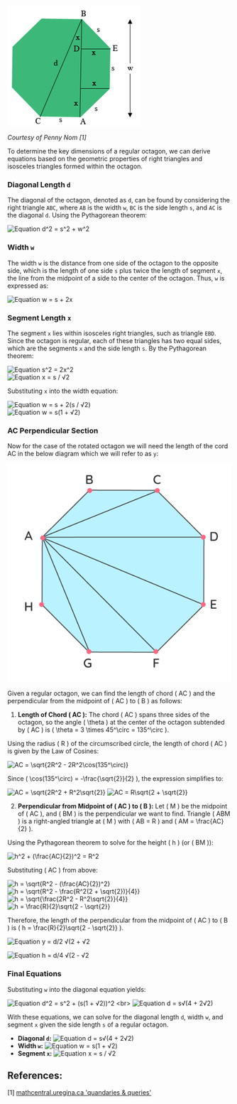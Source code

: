 ![Regular Octagon Diagram](./octagon_dia.png)

*Courtesy of Penny Nom [1]*

To determine the key dimensions of a regular octagon, we can derive equations based on the geometric properties of right triangles and isosceles triangles formed within the octagon.

### Diagonal Length  `d`

The diagonal of the octagon, denoted as `d`, can be found by considering the right triangle `ABC`, where `AB` is the width `w`, `BC` is the side length `s`, and `AC` is the diagonal `d`. Using the Pythagorean theorem:

![Equation d^2 = s^2 + w^2](https://latex.codecogs.com/svg.image?\inline&space;\LARGE&space;\bg{white}{\color{White}d^{2}=s^{2}&plus;w^{2}})

### Width  `w` 

The width `w` is the distance from one side of the octagon to the opposite side, which is the length of one side `s` plus twice the length of segment `x`, the line from the midpoint of a side to the center of the octagon. Thus, `w` is expressed as:

![Equation w = s + 2x](https://latex.codecogs.com/svg.image?\inline&space;\LARGE&space;\bg{white}{\color{White}w=s&plus;2x})

### Segment Length  `x` 

The segment `x` lies within isosceles right triangles, such as triangle `EBD`. Since the octagon is regular, each of these triangles has two equal sides, which are the segments `x` and the side length `s`. By the Pythagorean theorem:

![Equation s^2 = 2x^2](https://latex.codecogs.com/svg.image?\inline&space;\LARGE&space;\bg{white}{\color{White}s^{2}=2x^{2}})
<br>
![Equation x = s / √2](https://latex.codecogs.com/svg.image?\inline&space;\LARGE&space;\bg{white}{\color{White}x=\frac{s}{\sqrt{2}}}\frac{}{})

Substituting `x` into the width equation:

![Equation w = s + 2(s / √2)](https://latex.codecogs.com/svg.image?\inline&space;\LARGE&space;\bg{white}{\color{White}w=s&plus;2(\frac{s}{\sqrt{2}})})
<br>
![Equation w = s(1 + √2)](https://latex.codecogs.com/svg.image?\inline&space;\LARGE&space;\bg{white}{\color{White}w=s(1&plus;\sqrt{2})})

### AC Perpendicular Section
Now for the case of the rotated octagon we will need the length of the cord AC in the below diagram which we will refer to as `y`:

![Regular Octagon Diagram 2](./octagon_dia2.png)

Given a regular octagon, we can find the length of chord \( AC \) and the perpendicular from the midpoint of \( AC \) to \( B \) as follows:

1. **Length of Chord \( AC \):** The chord \( AC \) spans three sides of the octagon, so the angle \( \theta \) at the center of the octagon subtended by \( AC \) is \( \theta = 3 \times 45^\circ = 135^\circ \).

Using the radius \( R \) of the circumscribed circle, the length of chord \( AC \) is given by the Law of Cosines:

![AC = \sqrt{2R^2 - 2R^2\cos(135^\circ)}](https://latex.codecogs.com/svg.image?\inline&space;\LARGE&space;\bg{white}{AC=\sqrt{2R^2&space;-&space;2R^2\cos(135^\circ)}})

Since \( \cos(135^\circ) = -\frac{\sqrt{2}}{2} \), the expression simplifies to:

![AC = \sqrt{2R^2 + R^2\sqrt{2}}](https://latex.codecogs.com/svg.image?\inline&space;\LARGE&space;\bg{white}{AC=\sqrt{2R^2&space;&plus;&space;R^2\sqrt{2}}})
![AC = R\sqrt{2 + \sqrt{2}}](https://latex.codecogs.com/svg.image?\inline&space;\LARGE&space;\bg{white}{AC=R\sqrt{2&space;&plus;&space;\sqrt{2}}})

2. **Perpendicular from Midpoint of \( AC \) to \( B \):** Let \( M \) be the midpoint of \( AC \), and \( BM \) is the perpendicular we want to find. Triangle \( ABM \) is a right-angled triangle at \( M \) with \( AB = R \) and \( AM = \frac{AC}{2} \).

Using the Pythagorean theorem to solve for the height \( h \) (or \( BM \)):

![h^2 + (\frac{AC}{2})^2 = R^2](https://latex.codecogs.com/svg.image?\inline&space;\LARGE&space;\bg{white}{h^2&space;&plus;&space;\left(\frac{AC}{2}\right)^2&space;=&space;R^2})

Substituting \( AC \) from above:

![h = \sqrt{R^2 - (\frac{AC}{2})^2}](https://latex.codecogs.com/svg.image?\inline&space;\LARGE&space;\bg{white}{h&space;=&space;\sqrt{R^2&space;-&space;\left(\frac{AC}{2}\right)^2}})
![h = \sqrt{R^2 - \frac{R^2(2 + \sqrt{2})}{4}}](https://latex.codecogs.com/svg.image?\inline&space;\LARGE&space;\bg{white}{h&space;=&space;\sqrt{R^2&space;-&space;\frac{R^2(2&space;&plus;&space;\sqrt{2})}{4}}})
![h = \sqrt{\frac{2R^2 - R^2\sqrt{2}}{4}}](https://latex.codecogs.com/svg.image?\inline&space;\LARGE&space;\bg{white}{h&space;=&space;\sqrt{\frac{2R^2&space;-&space;R^2\sqrt{2}}{4}}})
![h = \frac{R}{2}\sqrt{2 - \sqrt{2}}](https://latex.codecogs.com/svg.image?\inline&space;\LARGE&space;\bg{white}{h&space;=&space;\frac{R}{2}\sqrt{2&space;-&space;\sqrt{2}}})

Therefore, the length of the perpendicular from the midpoint of \( AC \) to \( B \) is \( h = \frac{R}{2}\sqrt{2 - \sqrt{2}} \).


![Equation y = d/2 √(2 + √2](https://latex.codecogs.com/svg.image?\inline&space;\LARGE&space;\bg{white}{\color{White}y=\frac{d}{2}\sqrt{2&plus;\sqrt{2}}})

![Equation h = d/4 √(2 - √2](https://latex.codecogs.com/svg.image?\inline&space;\LARGE&space;\bg{white}{\color{White}h=\frac{R}{2}\sqrt{2-\sqrt{2}}})


### Final Equations

Substituting `w` into the diagonal equation yields:

![Equation d^2 = s^2 + (s(1 + √2))^2](https://latex.codecogs.com/svg.image?\inline&space;\LARGE&space;\bg{white}{\color{White}d^{2}=s^{2}&plus;(s(1&plus;\sqrt{2}))^{2}})
<br>
![Equation d = s√(4 + 2√2)](https://latex.codecogs.com/svg.image?\inline&space;\LARGE&space;\bg{White}{\color{White}d=s\sqrt{4&plus;2\sqrt{2}}})

With these equations, we can solve for the diagonal length `d`, width `w`, and segment `x` given the side length `s` of a regular octagon.

- **Diagonal `d`:** ![Equation d = s√(4 + 2√2)](https://latex.codecogs.com/svg.image?\inline&space;\LARGE&space;\bg{white}{\color{White}d=s\sqrt{4&plus;2\sqrt{2}}})
- **Width `w`:** ![Equation w = s(1 + √2)](https://latex.codecogs.com/svg.image?\inline&space;\LARGE&space;\bg{white}{\color{White}w=s(1&plus;\sqrt{2})})
- **Segment `x`:** ![Equation x = s / √2](https://latex.codecogs.com/svg.image?\inline&space;\LARGE&space;\bg{white}{\color{White}x=\frac{s}{\sqrt{2}}}\frac{}{})

## References:
[1] [mathcentral.uregina.ca 'quandaries & queries'](http://mathcentral.uregina.ca/QQ/database/QQ.09.20/h/sue2.html)
